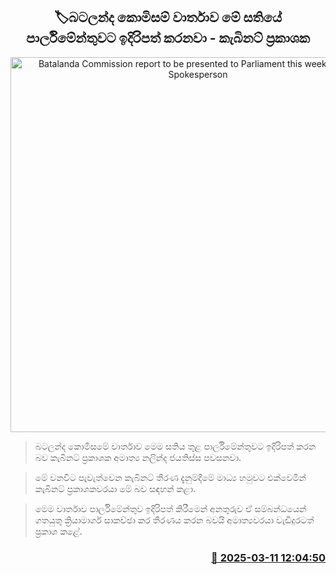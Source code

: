 <p align='center'><b><h2 align='center' title='Batalanda Commission report to be presented to Parliament this week - Cabinet Spokesperson'>🏷බටලන්ද කොමිසම් වාර්තාව ​මේ සතියේ පාර්ලිමේන්තුවට ඉදිරිපත් කරනවා - කැබිනට් ප්‍රකාශක</h2></b></p>
<p align='center'><img src='https://helakuru.sgp1.cdn.digitaloceanspaces.com/esana/images/lib/nalinda-jayathissa-cabinet-2024.jpg' width='600' alt='Batalanda Commission report to be presented to Parliament this week - Cabinet Spokesperson'></p>

> බටලන්ද කොමිසමේ වාර්තාව මෙම සතිය තුළ පාර්ලිමේන්තුවට ඉදිරිපත් කරන බව කැබිනට් ප්‍රකාශක අමාත්‍ය නලින්ද ජයතිස්ස පවසනවා.

> මේ වනවිට පැවැත්වෙන කැබිනට් තීරණ දැනුම්දීමේ මාධ්‍ය හමුවට එක්වෙමින් කැබිනට් ප්‍රකාශකවරයා මේ බව සඳහන් කළා.

> මෙම වාර්තාව පාර්ලිමේන්තුව ඉදිරිපත් කිරීමෙන් අනතුරු​ව ඒ සම්බන්ධයෙන් ගතයුතු ක්‍රියාමාර්ග සාකච්ඡා කර තීරණය කරන බවයි අමාත්‍යවරයා වැඩිදුරටත් ප්‍රකාශ කළේ. 



<h3 align='right'><a href='https://www.helakuru.lk/esana/p/108238/'>📅 2025-03-11 12:04:50</a></h3>
